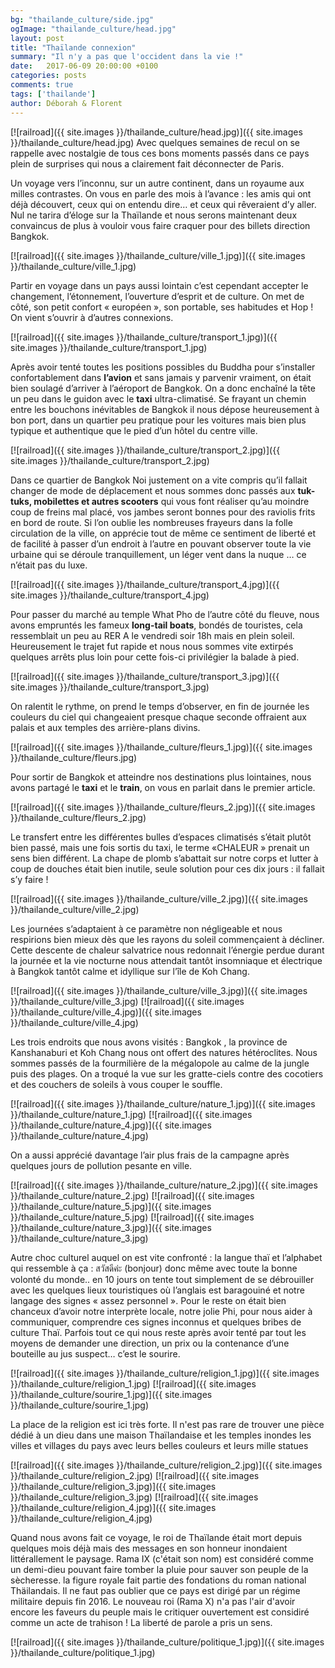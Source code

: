 ```yaml
---
bg: "thailande_culture/side.jpg"
ogImage: "thailande_culture/head.jpg"
layout: post
title: "Thaïlande connexion"
summary: "Il n'y a pas que l'occident dans la vie !"
date:   2017-06-09 20:00:00 +0100
categories: posts
comments: true
tags: ['thailande']
author: Déborah & Florent
---
```

[![railroad]({{ site.images }}/thailande_culture/head.jpg)]({{ site.images }}/thailande_culture/head.jpg)
Avec quelques semaines de recul on se rappelle avec nostalgie de tous ces bons moments passés dans ce pays plein de surprises qui nous a clairement fait déconnecter de Paris.

Un voyage vers l’inconnu, sur un autre continent, dans un royaume aux milles contrastes. On vous en parle des mois à l’avance : les amis qui ont déjà découvert, ceux qui on entendu dire… et ceux qui rêveraient d’y aller. Nul ne tarira d’éloge sur la Thaïlande et nous serons maintenant deux convaincus de plus à vouloir vous faire craquer pour des billets direction Bangkok.

[![railroad]({{ site.images }}/thailande_culture/ville_1.jpg)]({{ site.images }}/thailande_culture/ville_1.jpg)

Partir en voyage dans un pays aussi lointain c’est cependant accepter le changement, l’étonnement, l’ouverture d’esprit et de culture. On met de côté, son petit confort « européen », son portable, ses habitudes et Hop ! On vient s’ouvrir à d’autres connexions.

[![railroad]({{ site.images }}/thailande_culture/transport_1.jpg)]({{ site.images }}/thailande_culture/transport_1.jpg)

Après avoir tenté toutes les positions possibles du Buddha pour s’installer confortablement dans **l’avion** et sans jamais y parvenir vraiment, on était bien soulagé d’arriver à l’aéroport de Bangkok. On a donc enchaîné la tête un peu dans le guidon avec le **taxi** ultra-climatisé. Se frayant un chemin entre les bouchons inévitables de Bangkok il nous dépose heureusement à bon port, dans un  quartier peu pratique pour les voitures mais bien plus typique et authentique que le pied d’un hôtel du centre ville.

[![railroad]({{ site.images }}/thailande_culture/transport_2.jpg)]({{ site.images }}/thailande_culture/transport_2.jpg)

Dans ce quartier de Bangkok Noi justement on a vite compris qu’il fallait changer de mode de déplacement et nous sommes donc passés aux **tuk-tuks, mobilettes et autres scooters** qui vous font réaliser qu’au moindre coup de freins mal placé, vos jambes seront bonnes pour des raviolis frits en bord de route. Si l’on oublie les nombreuses frayeurs dans la folle circulation de la ville, on apprécie tout de même ce sentiment de liberté et de facilité à passer d’un endroit à l’autre en pouvant observer toute la vie urbaine qui se déroule tranquillement, un léger vent dans la nuque … ce n’était pas du luxe.

[![railroad]({{ site.images }}/thailande_culture/transport_4.jpg)]({{ site.images }}/thailande_culture/transport_4.jpg)

Pour passer du marché au temple What Pho de l’autre côté du fleuve, nous avons empruntés les fameux **long-tail boats**, bondés de touristes, cela ressemblait un peu au RER A le vendredi soir 18h mais en plein soleil. Heureusement le trajet fut rapide et nous nous sommes vite extirpés quelques arrêts plus loin pour cette fois-ci privilégier la balade à pied.

[![railroad]({{ site.images }}/thailande_culture/transport_3.jpg)]({{ site.images }}/thailande_culture/transport_3.jpg)

On ralentit le rythme, on prend le temps d’observer, en fin de journée les couleurs du ciel qui changeaient presque chaque seconde offraient aux palais et aux temples des arrière-plans divins.

[![railroad]({{ site.images }}/thailande_culture/fleurs_1.jpg)]({{ site.images }}/thailande_culture/fleurs.jpg)

Pour sortir de Bangkok et atteindre nos destinations plus lointaines, nous avons partagé le **taxi** et le **train**, on vous en parlait dans le premier article.
 
[![railroad]({{ site.images }}/thailande_culture/fleurs_2.jpg)]({{ site.images }}/thailande_culture/fleurs_2.jpg)
 
 Le transfert entre les différentes bulles d’espaces climatisés s’était plutôt bien passé, mais une fois sortis du taxi, le terme «CHALEUR » prenait un sens bien différent. La chape de plomb s’abattait sur notre corps et lutter à coup de douches était bien inutile, seule solution pour ces dix jours : il fallait s’y faire !
 
[![railroad]({{ site.images }}/thailande_culture/ville_2.jpg)]({{ site.images }}/thailande_culture/ville_2.jpg)
 
 Les journées s’adaptaient à ce paramètre non négligeable et nous respirions bien mieux dès que les rayons du soleil commençaient à décliner. Cette descente de chaleur salvatrice nous redonnait l’énergie perdue durant la journée et la vie nocturne nous attendait tantôt insomniaque et électrique à Bangkok tantôt calme et idyllique sur l’île de Koh Chang.
  
[![railroad]({{ site.images }}/thailande_culture/ville_3.jpg)]({{ site.images }}/thailande_culture/ville_3.jpg)
[![railroad]({{ site.images }}/thailande_culture/ville_4.jpg)]({{ site.images }}/thailande_culture/ville_4.jpg)

Les trois endroits que nous avons visités : Bangkok , la province de Kanshanaburi et Koh Chang 
nous ont offert des natures hétéroclites. Nous sommes passés de la fourmilière de la mégalopole au calme de la jungle puis des plages. On a troqué la vue sur les gratte-ciels contre des cocotiers et des couchers de soleils à vous couper le souffle.
 
[![railroad]({{ site.images }}/thailande_culture/nature_1.jpg)]({{ site.images }}/thailande_culture/nature_1.jpg)
[![railroad]({{ site.images }}/thailande_culture/nature_4.jpg)]({{ site.images }}/thailande_culture/nature_4.jpg)

On a aussi apprécié davantage l’air plus frais de la campagne après quelques jours de pollution pesante en ville.

[![railroad]({{ site.images }}/thailande_culture/nature_2.jpg)]({{ site.images }}/thailande_culture/nature_2.jpg)
[![railroad]({{ site.images }}/thailande_culture/nature_5.jpg)]({{ site.images }}/thailande_culture/nature_5.jpg)
[![railroad]({{ site.images }}/thailande_culture/nature_3.jpg)]({{ site.images }}/thailande_culture/nature_3.jpg)

Autre choc culturel auquel on est vite confronté : la langue thaï et l’alphabet qui ressemble à ça : สวัสดีค่ะ  (bonjour) donc même avec toute la bonne volonté du monde.. en 10 jours on tente tout simplement de se débrouiller avec les quelques lieux touristiques où l’anglais est baragouiné et notre langage des signes « assez personnel ». Pour le reste on était bien chanceux d’avoir notre interprète locale, notre jolie Phi, pour nous aider à communiquer, comprendre ces signes inconnus et quelques bribes de culture Thaï. Parfois tout ce qui nous reste après avoir tenté par tout les moyens de demander une direction, un prix ou la contenance d’une bouteille au jus suspect… c’est le sourire.

[![railroad]({{ site.images }}/thailande_culture/religion_1.jpg)]({{ site.images }}/thailande_culture/religion_1.jpg)
[![railroad]({{ site.images }}/thailande_culture/sourire_1.jpg)]({{ site.images }}/thailande_culture/sourire_1.jpg)

La place de la religion est ici très forte. Il n'est pas rare de trouver une pièce dédié à un dieu dans une maison Thaïlandaise et les temples inondes les villes et villages du pays avec leurs belles couleurs et leurs mille statues

[![railroad]({{ site.images }}/thailande_culture/religion_2.jpg)]({{ site.images }}/thailande_culture/religion_2.jpg)
[![railroad]({{ site.images }}/thailande_culture/religion_3.jpg)]({{ site.images }}/thailande_culture/religion_3.jpg)
[![railroad]({{ site.images }}/thailande_culture/religion_4.jpg)]({{ site.images }}/thailande_culture/religion_4.jpg)

Quand nous avons fait ce voyage, le roi de Thaïlande était mort depuis quelques mois déjà mais des messages en son honneur inondaient littérallement le paysage. Rama IX (c'était son nom) est considéré comme un demi-dieu pouvant faire tomber la pluie pour sauver son peuple de la sècheresse. la figure royale fait partie des fondations du roman national Thäilandais. Il ne faut pas oublier que ce pays est dirigé par un régime militaire depuis fin 2016. Le nouveau roi (Rama X) n'a pas l'air d'avoir encore les faveurs du peuple mais le critiquer ouvertement est considiré comme un acte de trahison ! La liberté de parole a pris un sens.

[![railroad]({{ site.images }}/thailande_culture/politique_1.jpg)]({{ site.images }}/thailande_culture/politique_1.jpg)
 
 



